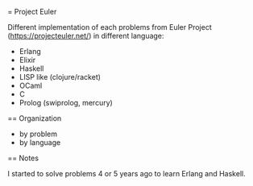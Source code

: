 = Project Euler



Different implementation of each problems from Euler Project
(https://projecteuler.net/) in different language:

 - Erlang
 - Elixir
 - Haskell
 - LISP like (clojure/racket)
 - OCaml
 - C
 - Prolog (swiprolog, mercury)

== Organization

 - by problem
 - by language

== Notes

I started to solve problems 4 or 5 years ago to learn Erlang and
Haskell.
